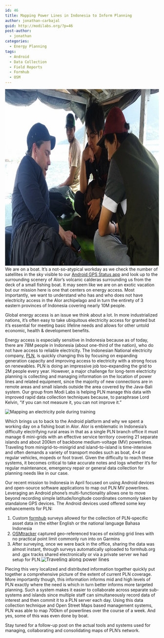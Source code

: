 ```yaml
---
id: 46
title: Mapping Power Lines in Indonesia to Inform Planning
author: jonathan-carbajal
guid: http://modilabs.org/?p=46
post-author:
  - jonathan
categories:
  - Energy Planning
tags:
  - Android
  - Data Collection
  - Field Reports
  - Formhub
  - OSM
---
```

[<img src="/assets/uploads/blog/2013/05/EdwinBoatMapping.jpg" alt="EdwinBoatMapping" width="1024" height="578" class="alignnone size-full wp-image-2277" />][1] We are on a boat. It&#8217;s a not-so-atypical workday as we check the number of satellites in the sky visible to our [Android GPS Status app][2] and look up to the surrounding scenery of Alor&#8217;s volcanic calderas surrounding us from the deck of a small fishing boat. <!--more-->It may seem like we are on an exotic vacation but our mission here is one that centers on energy access. Most importantly, we want to understand who has and who does not have electricity access in the Alor archipelago and in turn the entirety of 3 eastern provinces of Indonesia covering nearly 10M people.</p> 

Global energy access is an issue we think about a lot. In more industrialized nations, it&#8217;s often easy to take ubiquitous electricity access for granted but it&#8217;s essential for meeting basic lifeline needs and allows for other untold economic, health & development benefits. 

Energy access is especially sensitive in Indonesia because as of today, there are 78M people in Indonesia (about one-third of the nation), who do not have access to reliable electricity. The Indonesian National electricity company, [PLN][3], is quickly changing this by focusing on expanding generation capacity and improving access to electricity with a strong focus on renewables. PLN is doing an impressive job too&#8211;expanding the grid to 2M people every year. However, a major challenge for long-term electricity planning is collecting and managing information on the location of power lines and related equipment, since the majority of new connections are in remote areas and small islands outside the area covered by the Java-Bali system. Our group from Modi Labs is helping PLN manage this data with improved rapid data collection techniques because, to paraphrase Lord Kelvin, &#8220;if you can not measure it, you can not improve it.&#8221; 

<img class="alignleft" alt="Mapping an electricity pole during training" src="https://lh5.googleusercontent.com/-7jnPMc71nPM/UXcnEz2hDII/AAAAAAAABnM/AzkI3PRioFc/w297-h527-no/IMAG0185.jpg" width="166" height="295" /> 

Which brings us to back to the Android platform and why we spent a working day on a fishing boat in Alor. Alor is emblematic in Indonesia&#8217;s difficulty electrifying rural areas in that as a single PLN branch office it must manage 6 mini-grids with an effective service territory covering 21 separate islands and about 200km of backbone medium-voltage (MV) powerlines. Traveling from minigrid-to-minigrid and island-to-island is time-intensive and often demands a variety of transport modes such as boat, 4&#215;4 or regular vehicles, mopeds or foot travel. Given the difficulty to reach these systems, it becomes critical to take accurate notes and logs whether it&#8217;s for regular maintenance, emergency repair or general data collection for planning needs like in our case. 

Our recent mission to Indonesia in April focused on using Android devices and open-source software applications to map out PLN MV powerlines. Leveraging an Android phone’s multi-functionality allows one to move beyond recording simple latitude/longitude coordinates commonly taken by standalone GPS devices. The Android devices used offered some key enhancements for PLN: 

  1. Custom [formhub][4] surveys allowed for the collection of PLN-specific asset data in the either English or the national language Bahasa Indonesia
  2. [OSMtracker][5] captured geo-referenced traces of existing grid lines with no practical point limit commonly run into on Garmins
  3. After surveying, once we were back in the office, sharing the data was almost instant, through surveys automatically uploaded to formhub.org and .gpx tracks shared electronically or via a private server we had setup for PLN.<img class="alignright" style="font-size: 1rem; line-height: 1;" alt="Traveling along power lines" src="http://farm8.staticflickr.com/7423/8718874872_0f5684eb3d.jpg" width="300" height="400" />

Piecing this very localized and distributed information together quickly put together a comprehensive picture of the extent of current PLN coverage. More importantly though, this information informs mid and high levels of PLN exactly where the need is which in turn better informs more targeted planning. Such a system makes it easier to collaborate across separate sub-systems and islands since multiple staff can simultaneously record data of interest and then commit it to a PLN server each day. Using this data collection technique and Open Street Maps based management systems, PLN was able to map 700km of powerlines over the course of a week. And yes, some of this was even done by boat. 

Stay tuned for a follow-up post on the actual tools and systems used for managing, collaborating and consolidating maps of PLN&#8217;s network.

 [1]: /assets/uploads/blog/2013/05/EdwinBoatMapping.jpg
 [2]: https://play.google.com/store/apps/details?id=com.eclipsim.gpsstatus2&hl=en
 [3]: http://en.wikipedia.org/wiki/Perusahaan_Listrik_Negara
 [4]: http://formhub.org
 [5]: https://play.google.com/store/apps/details?id=me.guillaumin.android.osmtracker&hl=en